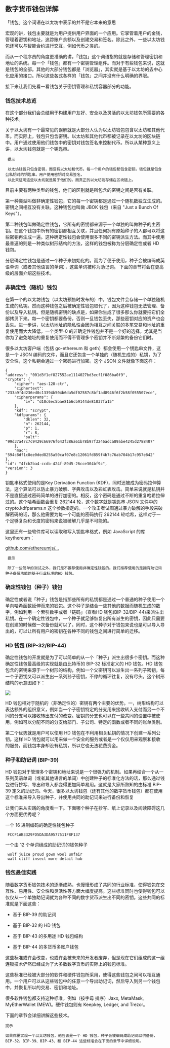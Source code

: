 ## 数字货币钱包详解

「钱包」这个词语在以太坊中表示的并不是它本来的意思


宏观的讲，钱包主要就是为用户提供用户界面的一个应用。它掌管着用户的金钱，管理着密钥和地址，追踪账户余额以及创建交易和签名。除此之外，一些以太坊钱包还可以与智能合约进行交互，例如代币之类的。

而从一个程序员的角度更准确的讲，「钱包」这个词语指的就是存储和管理密钥和地址的系统。每一个「钱包」都有一个密钥管理组件。而对于有些钱包来说，这就是钱包的全部。其他的大部分钱包都是「浏览器」，其实就是基于以太坊的去中心化应用的接口。所以这些各式各样的「钱包」之间并没有什么明确的界限。

接下来让我们先看一看钱包关于密钥管理和私钥容器部分的功能。

### 钱包技术总览
在这个部分我们会总结用于构建用户友好、安全以及灵活的以太坊钱包所需要的各种技术。

关于以太坊有一个最常见的误解就是大部分人认为以太坊钱包包含以太坊和其他代币。而实际上，钱包只包含密钥。以太坊和其他代币都被记录在以太坊的区块链中。用户通过使用他们钱包中的密钥对钱包签名来控制代币。所以从某种意义上讲，以太坊钱包就是一个钥匙串。

     提示

     以太坊钱包只包含密钥，而没有以太坊和代币。每一个用户的钱包都包含密钥。钱包就是包含公私钥对的钥匙串。用户使用密钥对交易签名，
     以此来证明这些以太坊就是属于他们的。而真正的以太坊则存储在区块链上。

目前主要有两种类型的钱包，他们的区别就是所包含的密钥之间是否有关联。

第一种类型叫做非确定性钱包，它的每一个密钥都是通过一个随机数独立生成的。密钥之间相互没有关联。这种钱包也叫做 JBOK 钱包（来自 "Just a Bunch Of Keys"）。

第二种钱包叫做确定性钱包，它所有的密钥都来源于一个单独的叫做种子的主密钥。在这个钱包中所有的密钥都相互关联，并且任何拥有原始种子的人都可以将这些密钥再生成一遍。这种确定性钱包会使用很多不同的密钥派生方法。而其中使用最普遍的则是一种类似树形结构的方法，这样的钱包被称为分层确定性或者 HD 钱包。

分层确定性钱包是通过一个种子来初始化的。而为了便于使用，种子会被编码成英语单词（或者其他语言的单词），这些单词被称为助记词。
下面的章节将会在更高级的层面介绍这些技术。

### 非确定性（随机）钱包

在第一个的以太坊钱包（以太坊预售时发布的）中，钱包文件会存储一个单独随机生成的私钥。然而这种钱包之后被确定性钱包取代了，因为这种钱包无法管理、备份以及导入私钥。但是随机密钥的缺点是，如果你生成了很多那么你就要把它们全部拷贝下来。每一个密钥都要备份，否则一旦钱包丢失，那些密钥对应的资产也会丢失。进一步讲，以太坊地址的隐私性会因为相互之间关联的多笔交易和地址的重复使用而大大降低。一个类型-0 的非确定性钱包并不是一个好的选择，尤其是当你为了避免地址的重复使用而不得不管理多个密钥并不断频繁的备份它们时。

很多以太坊客户端（包括 go-ethereum 和 geth）都会使用一个钥匙串文件，这是一个 JSON 编码的文件，而且它还包含一个单独的（随机生成的）私钥，为了安全性，这个私钥会通过一个密码进行加密。这个 JSON 文件就像下面这样：

    {
    "address": "001d3f1ef827552ae1114027bd3ecf1f086ba0f9",
    "crypto": {
        "cipher": "aes-128-ctr",
        "ciphertext": "233a9f4d236ed0c13394b504b6da5df02587c8bf1ad8946f6f2b58f055507ece",
        "cipherparams": {
            "iv": "d10c6ec5bae81b6cb9144de81037fa15"
        },
        "kdf": "scrypt",
        "kdfparams": {
            "dklen": 32,
            "n": 262144,
            "p": 1,
            "r": 8,
            "salt": "99d37a47c7c9429c66976f643f386a61b78b97f3246adca89abe4245d2788407"
        },
        "mac": "594c8df1c8ee0ded8255a50caf07e8c12061fd859f4b7c76ab704b17c957e842"
    },
    "id": "4fcb2ba4-ccdb-424f-89d5-26cce304bf9c",
    "version": 3
    }

钥匙串格式使用的是Key Derivation Function (KDF)，同时还被成为密码拉伸算法，这个算法可以防止暴力破解、字典攻击以及彩虹表攻击。简单来说就是私钥并不是直接通过密码简单的进行加密的。相反，这个密码是通过不断的重复哈希拉伸过的。这个哈希函数会重复 262144 轮，这个数字就是钥匙串 JSON 文件中的 crypto.kdfparams.n 这个参数指定的。一个攻击者试图通过暴力破解的手段来破解密码的话，那么他需要为每一个可能的密码执行 262144 轮哈希，这样对于一个足够复杂和长度的密码来说被破解几乎是不可能的。


这里还有一些软件库可以读取和写入钥匙串格式，例如 JavaScript 的库 keythereum：

[github.com/ethereumjs/…](https://link.juejin.im/?target=https%3A%2F%2Fgithub.com%2Fethereumjs%2Fkeythereum)


     提示

     除了一些简单的测试之外，我们是不推荐使用非确定性钱包的。我们推荐使用的是拥有助记词种子备份功能的基于行业标准的HD 钱包。



### 确定性钱包（种子）钱包
确定性或者说「种子」钱包是指那些所有的私钥都是通过一个普通的种子使用一个单向哈希函数延伸而来的钱包。这个种子是结合一些其他的数据而随机生成的数字，例如利用一个索引数字或者「链码」（查看HD 钱包(BIP-32/BIP-44)来派生出私钥。在一个确定性钱包中，一个种子就足够恢复出所有派生的密钥，因此只需要在创建的时候做一次备份就可以了。同时，这个种子对于钱包来说也是可以导入导出的，可以让所有用户的密钥在各种不同的钱包之间进行简单的迁移。


### HD 钱包 (BIP-32/BIP-44)
确定性钱包的开发就是为了可以简单的从一个「种子」派生出很多个密钥。而这种确定性钱包最高级的实现就是由比特币的 BIP-32 标准定义的 HD 钱包。HD 钱包包含的密钥来源于一个树形的结构，例如一个父密钥可以派生出一系列子密钥，每一个子密钥又可以派生出一系列孙子密钥，不停的循环往复，没有尽头。这个树形结构的示意图如下：


![](https://i.imgur.com/3dRVUi5.png)


HD 钱包相对于随机的（非确定性的）密钥有两个主要的优势。一，树形结构可以表达额外的组织意义，例如当一个子密钥特定的分支用来接收转入支付而另一个不同的分支可以接收转出支付的改变。密钥的分支也可以在一些共同的设置中被使用，例如可以分配不同的分支给部门、子公司、特定的函数或者不同的账单类别。

第二个优势就是用户可以使用 HD 钱包在不利用相关私钥的情况下创建一系列公钥。这样 HD 钱包就可以用来做一个安全的服务或者是一个仅仅用来观察和接收的服务，而钱包本身却没有私钥，所以它也无法花费资金。

### 种子和助记词 (BIP-39)
HD 钱包对于管理多个密钥和地址来说是一个很强力的机制。如果再结合一个从一系列英语单词（或者其他语言的单词）中创建种子的标准化方法的话，那么通过钱包进行抄写、导出和导入都变得更加简单易用。这就是大家所熟知的由标准 BIP-39 定义的助记词。今天，很多以太坊钱包（还有其他的数字货币钱包）都在使用这个标准来导入导出种子，并使用共同的助记词来进行备份和恢复

让我们来从实践的角度看一下。下面哪个种子在抄写、纸上记录以及阅读障碍这几个方面更优秀呢？

一个 16 进制编码的确定性钱包种子

     FCCF1AB3329FD5DA3DA9577511F8F137

一个由 12 个单词组成的助记词的钱包种子

     wolf juice proud gown wool unfair
     wall cliff insect more detail hub

### 钱包最佳实践

随着数字货币钱包技术的逐渐成熟，也慢慢形成了共同的行业标准，使得钱包在交互性、易用性、安全性和灵活性等方面大幅度提高。这些标准同时也使得钱包可以仅仅从一个单独助记词就为各种不同的数字货币派生出不同的密钥。这些共同的标准就是下面这些：

- 基于 BIP-39 的助记词

- 基于 BIP-32 的 HD 钱包

- 基于 BIP-43 的多用途 HD 钱包结构

- 基于 BIP-44 的多货币多账户钱包

这些标准或许会改变，也或许会被未来的开发者废弃，但是现在它们组成的这一组连锁技术俨然已经成为了大多数数字货币的实际上的钱包标准。

这些标准已经被大部分的软件和硬件钱包所采用，使得这些钱包之间可以相互通用。一个用户可以从这些钱包中的任意一个导出助记词，然后导入到另一个钱包中，并恢复所以的交易、密钥和地址。

很多软件钱包都支持这种标准，例如（按字母 排序）Jaxx, MetaMask, MyEtherWallet (MEW)。硬件钱包则有 Keepkey, Ledger, and Trezor。

下面的章节会详细讲解这些技术。

    提示

    如果你要实现一个以太坊钱包，他应该是一个 HD 钱包，种子会被编码成助记词以供备份，BIP-32、BIP-39、BIP-43、和 BIP-44 这些标准会在下面的章节中详细说明。